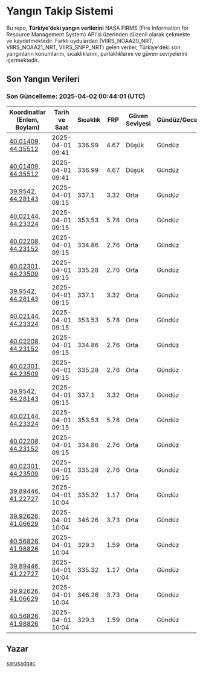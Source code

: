 # Yangın Takip Sistemi

Bu repo, **Türkiye'deki yangın verilerini** NASA FIRMS (Fire Information for Resource Management System) API'si üzerinden düzenli olarak çekmekte ve kaydetmektedir. Farklı uydulardan (VIIRS_NOAA20_NRT, VIIRS_NOAA21_NRT, VIIRS_SNPP_NRT) gelen veriler, Türkiye'deki son yangınların konumlarını, sıcaklıklarını, parlaklıklarını ve güven seviyelerini içermektedir.

## Son Yangın Verileri
### Son Güncelleme: 2025-04-02 00:44:01 (UTC)

| Koordinatlar (Enlem, Boylam) | Tarih ve Saat | Sıcaklık | FRP | Güven Seviyesi | Gündüz/Gece |
|-----------------------------|----------------|----------|-----|----------------|-------------|
| [40.01409, 44.35512](https://www.google.com/maps?q=40.01409,44.35512) | 2025-04-01 09:41 | 336.99 | 4.67 | Düşük | Gündüz |
| [40.01409, 44.35512](https://www.google.com/maps?q=40.01409,44.35512) | 2025-04-01 09:41 | 336.99 | 4.67 | Düşük | Gündüz |
| [39.9542, 44.28143](https://www.google.com/maps?q=39.9542,44.28143) | 2025-04-01 09:15 | 337.1 | 3.32 | Orta | Gündüz |
| [40.02144, 44.23324](https://www.google.com/maps?q=40.02144,44.23324) | 2025-04-01 09:15 | 353.53 | 5.78 | Orta | Gündüz |
| [40.02208, 44.23152](https://www.google.com/maps?q=40.02208,44.23152) | 2025-04-01 09:15 | 334.86 | 2.76 | Orta | Gündüz |
| [40.02301, 44.23509](https://www.google.com/maps?q=40.02301,44.23509) | 2025-04-01 09:15 | 335.28 | 2.76 | Orta | Gündüz |
| [39.9542, 44.28143](https://www.google.com/maps?q=39.9542,44.28143) | 2025-04-01 09:15 | 337.1 | 3.32 | Orta | Gündüz |
| [40.02144, 44.23324](https://www.google.com/maps?q=40.02144,44.23324) | 2025-04-01 09:15 | 353.53 | 5.78 | Orta | Gündüz |
| [40.02208, 44.23152](https://www.google.com/maps?q=40.02208,44.23152) | 2025-04-01 09:15 | 334.86 | 2.76 | Orta | Gündüz |
| [40.02301, 44.23509](https://www.google.com/maps?q=40.02301,44.23509) | 2025-04-01 09:15 | 335.28 | 2.76 | Orta | Gündüz |
| [39.9542, 44.28143](https://www.google.com/maps?q=39.9542,44.28143) | 2025-04-01 09:15 | 337.1 | 3.32 | Orta | Gündüz |
| [40.02144, 44.23324](https://www.google.com/maps?q=40.02144,44.23324) | 2025-04-01 09:15 | 353.53 | 5.78 | Orta | Gündüz |
| [40.02208, 44.23152](https://www.google.com/maps?q=40.02208,44.23152) | 2025-04-01 09:15 | 334.86 | 2.76 | Orta | Gündüz |
| [40.02301, 44.23509](https://www.google.com/maps?q=40.02301,44.23509) | 2025-04-01 09:15 | 335.28 | 2.76 | Orta | Gündüz |
| [39.89446, 41.22727](https://www.google.com/maps?q=39.89446,41.22727) | 2025-04-01 10:04 | 335.32 | 1.17 | Orta | Gündüz |
| [39.92626, 41.06629](https://www.google.com/maps?q=39.92626,41.06629) | 2025-04-01 10:04 | 346.26 | 3.73 | Orta | Gündüz |
| [40.56826, 41.98826](https://www.google.com/maps?q=40.56826,41.98826) | 2025-04-01 10:04 | 329.3 | 1.59 | Orta | Gündüz |
| [39.89446, 41.22727](https://www.google.com/maps?q=39.89446,41.22727) | 2025-04-01 10:04 | 335.32 | 1.17 | Orta | Gündüz |
| [39.92626, 41.06629](https://www.google.com/maps?q=39.92626,41.06629) | 2025-04-01 10:04 | 346.26 | 3.73 | Orta | Gündüz |
| [40.56826, 41.98826](https://www.google.com/maps?q=40.56826,41.98826) | 2025-04-01 10:04 | 329.3 | 1.59 | Orta | Gündüz |

## Yazar

[sarusadgac](https://x.com/sarusadgac)
